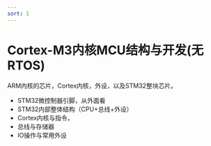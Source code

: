 ```yaml
---
sort: 1
---
```

# Cortex-M3内核MCU结构与开发(无RTOS)

ARM内核的芯片，Cortex内核，外设，以及STM32整块芯片。


- STM32微控制器引脚，从外面看
- STM32内部整体结构（CPU+总线+外设）
- Cortex内核与指令，
- 总线与存储器
- IO操作与常用外设



